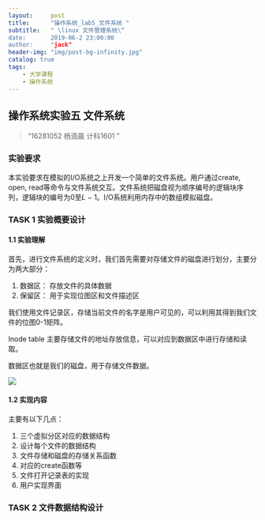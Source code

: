 ```yaml
---
layout:     post
title:      "操作系统_lab5_文件系统 "
subtitle:   " \linux 文件管理系统\“
date:       2019-06-2 23:00:00
author:     "jack"
header-img: "img/post-bg-infinity.jpg"
catalog: true
tags:
    - 大学课程
    - 操作系统
---
```


## 操作系统实验五 文件系统  

> “16281052 杨涵晨 计科1601 ”

### 实验要求

  本实验要求在模拟的I/O系统之上开发一个简单的文件系统。用户通过create, open, read等命令与文件系统交互。文件系统把磁盘视为顺序编号的逻辑块序列，逻辑块的编号为0至*L* *−* 1。I/O系统利用内存中的数组模拟磁盘。

### TASK 1  实验概要设计

#### 1.1 实验理解

首先，进行文件系统的定义时，我们首先需要对存储文件的磁盘进行划分，主要分为两大部分：

1. 数据区： 存放文件的具体数据
2. 保留区： 用于实现位图区和文件描述区

我们使用文件记录区，存储当前文件的名字是用户可见的，可以利用其得到我们文件的位图0-1矩阵。

Inode table 主要存储文件的地址存放信息，可以对应到数据区中进行存储和读取。

数据区也就是我们的磁盘，用于存储文件数据。

![](https://jackyanghc-picture.oss-cn-beijing.aliyuncs.com/20190604224607.png)

#### 1.2 实现内容

主要有以下几点：

1. 三个虚拟分区对应的数据结构
2. 设计每个文件的数据结构
3. 文件存储和磁盘的存储关系函数
4. 对应的create函数等
5. 文件打开记录表的实现
6. 用户实现界面

### TASK 2 文件数据结构设计

